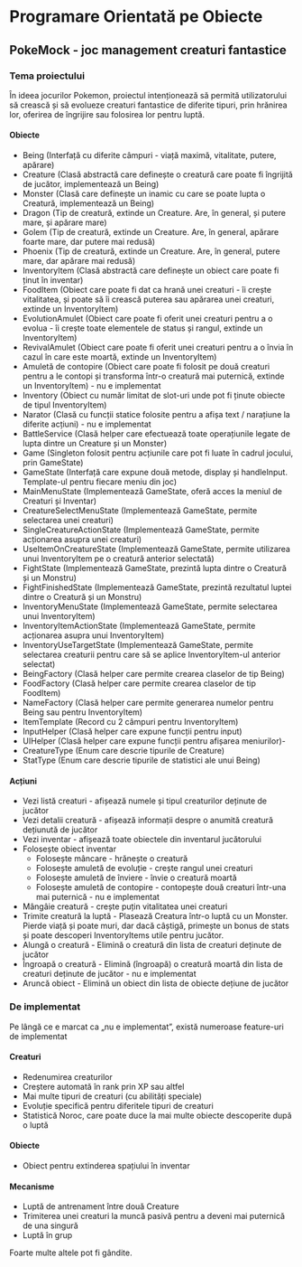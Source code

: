 # Programare Orientată pe Obiecte

## PokeMock - joc management creaturi fantastice

### Tema proiectului

În ideea jocurilor Pokemon, proiectul intenționează să permită utilizatorului să crească și să evolueze creaturi fantastice de diferite tipuri, prin hrănirea lor, oferirea de îngrijire sau folosirea lor pentru luptă.

#### Obiecte

- Being (Interfață cu diferite câmpuri - viață maximă, vitalitate, putere, apărare)
- Creature (Clasă abstractă care definește o creatură care poate fi îngrijită de jucător, implementează un Being)
- Monster (Clasă care definește un inamic cu care se poate lupta o Creatură, implementează un Being)
- Dragon (Tip de creatură, extinde un Creature. Are, în general, și putere mare, și apărare mare)
- Golem (Tip de creatură, extinde un Creature. Are, în general, apărare foarte mare, dar putere mai redusă)
- Phoenix (Tip de creatură, extinde un Creature. Are, în general, putere mare, dar apărare mai redusă)
- InventoryItem (Clasă abstractă care definește un obiect care poate fi ținut în inventar)
- FoodItem (Obiect care poate fi dat ca hrană unei creaturi - îi crește vitalitatea, și poate să îi crească puterea sau apărarea unei creaturi, extinde un InventoryItem)
- EvolutionAmulet (Obiect care poate fi oferit unei creaturi pentru a o evolua - îi crește toate elementele de status și rangul, extinde un InventoryItem)
- RevivalAmulet (Obiect care poate fi oferit unei creaturi pentru a o învia în cazul în care este moartă, extinde un InventoryItem)
- Amuletă de contopire (Obiect care poate fi folosit pe două creaturi pentru a le contopi și transforma într-o creatură mai puternică, extinde un InventoryItem) - nu e implementat
- Inventory (Obiect cu număr limitat de slot-uri unde pot fi ținute obiecte de tipul InventoryItem)
- Narator (Clasă cu funcții statice folosite pentru a afișa text / narațiune la diferite acțiuni) - nu e implementat
- BattleService (Clasă helper care efectuează toate operațiunile legate de lupta dintre un Creature și un Monster) 
- Game (Singleton folosit pentru acțiunile care pot fi luate în cadrul jocului, prin GameState)
- GameState (Interfață care expune două metode, display și handleInput. Template-ul pentru fiecare meniu din joc)
- MainMenuState (Implementează GameState, oferă acces la meniul de Creaturi și Inventar)
- CreatureSelectMenuState (Implementează GameState, permite selectarea unei creaturi)
- SingleCreatureActionState (Implementează GameState, permite acționarea asupra unei creaturi)
- UseItemOnCreatureState (Implementează GameState, permite utilizarea unui InventoryItem pe o creatură anterior selectată)
- FightState (Implementează GameState, prezintă lupta dintre o Creatură și un Monstru)
- FightFinishedState (Implementează GameState, prezintă rezultatul luptei dintre o Creatură și un Monstru)
- InventoryMenuState (Implementează GameState, permite selectarea unui InventoryItem)
- InventoryItemActionState (Implementează GameState, permite acționarea asupra unui InventoryItem)
- InventoryUseTargetState (Implementează GameState, permite selectarea creaturii pentru care să se aplice InventoryItem-ul anterior selectat)
- BeingFactory (Clasă helper care permite crearea claselor de tip Being)
- FoodFactory (Clasă helper care permite crearea claselor de tip FoodItem)
- NameFactory (Clasă helper care permite generarea numelor pentru Being sau pentru InventoryItem)
- ItemTemplate (Record cu 2 câmpuri pentru InventoryItem)
- InputHelper (Clasă helper care expune funcții pentru input)
- UIHelper (Clasă helper care expune funcții pentru afișarea meniurilor)-
- CreatureType (Enum care descrie tipurile de Creature)
- StatType (Enum care descrie tipurile de statistici ale unui Being)


#### Acțiuni

- Vezi listă creaturi - afișează numele și tipul creaturilor deținute de jucător
- Vezi detalii creatură - afișează informații despre o anumită creatură dețiunută de jucător
- Vezi inventar - afișează toate obiectele din inventarul jucătorului
- Folosește obiect inventar
	- Folosește mâncare - hrănește o creatură
	- Folosește amuletă de evoluție - crește rangul unei creaturi
	- Folosește amuletă de înviere - învie o creatură moartă
	- Folosește amuletă de contopire - contopește două creaturi într-una mai puternică - nu e implementat
- Mângâie creatură - crește puțin vitalitatea unei creaturi
- Trimite creatură la luptă - Plasează Creatura într-o luptă cu un Monster. Pierde viață și poate muri, dar dacă câștigă, primește un bonus de stats și poate descoperi InventoryItems utile pentru jucător.
- Alungă o creatură - Elimină o creatură din lista de creaturi deținute de jucător
- Îngroapă o creatură - Elimină (îngroapă) o creatură moartă din lista de creaturi deținute de jucător - nu e implementat
- Aruncă obiect - Elimină un obiect din lista de obiecte dețiune de jucător

### De implementat

Pe lângă ce e marcat ca „nu e implementat”, există numeroase feature-uri de implementat

#### Creaturi

- Redenumirea creaturilor
- Creștere automată în rank prin XP sau altfel
- Mai multe tipuri de creaturi (cu abilități speciale)
- Evoluție specifică pentru diferitele tipuri de creaturi
- Statistică Noroc, care poate duce la mai multe obiecte descoperite după o luptă

#### Obiecte

- Obiect pentru extinderea spațiului în inventar

#### Mecanisme

- Luptă de antrenament între două Creature
- Trimiterea unei creaturi la muncă pasivă pentru a deveni mai puternică de una singură
- Luptă în grup

Foarte multe altele pot fi gândite.

